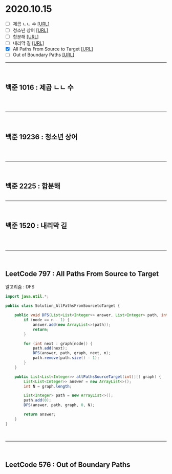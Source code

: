 # 2020.10.15

- [ ] 제곱 ㄴㄴ 수 [[URL]](https://www.acmicpc.net/problem/1016)
- [ ] 청소년 상어 [[URL]](https://www.acmicpc.net/problem/19236)
- [ ] 합분해 [[URL]](https://www.acmicpc.net/problem/2225)
- [ ] 내리막 길 [[URL]](https://www.acmicpc.net/problem/1520)
- [X] All Paths From Source to Target [[URL]](https://leetcode.com/problems/all-paths-from-source-to-target/)
- [ ] Out of Boundary Paths [[URL]](https://leetcode.com/problems/out-of-boundary-paths/)

---

<br />

## 백준 1016 : 제곱 ㄴㄴ 수

``` Java

```

<br />

---

<br />

## 백준 19236 : 청소년 상어


``` Java

```

<br />

---

<br />

## 백준 2225 : 합분해


``` Java

```

---

<br />

## 백준 1520 : 내리막 길

``` Java

```

<br />

---

<br />

## LeetCode 797 : All Paths From Source to Target
알고리즘 : DFS

``` Java
import java.util.*;

public class Solution_AllPathsFromSourcetoTarget {

	public void DFS(List<List<Integer>> answer, List<Integer> path, int[][] graph, int node, int n) {
		if (node == n - 1) {
			answer.add(new ArrayList<>(path));
			return;
		}

		for (int next : graph[node]) {
			path.add(next);
			DFS(answer, path, graph, next, n);
			path.remove(path.size() - 1);
		}
	}

	public List<List<Integer>> allPathsSourceTarget(int[][] graph) {
		List<List<Integer>> answer = new ArrayList<>();
		int N = graph.length;

		List<Integer> path = new ArrayList<>();
		path.add(0);
		DFS(answer, path, graph, 0, N);

		return answer;
	}
}
```

<br />

---

<br />

## LeetCode 576 : Out of Boundary Paths


``` Java

```
